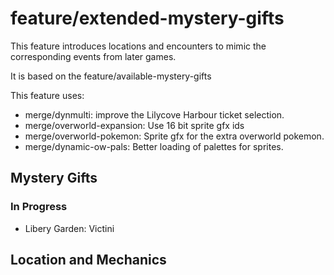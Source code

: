 # feature/extended-mystery-gifts

This feature introduces locations and encounters to mimic the corresponding events from later games.

It is based on the feature/available-mystery-gifts

This feature uses:
- merge/dynmulti: improve the Lilycove Harbour ticket selection.
- merge/overworld-expansion: Use 16 bit sprite gfx ids
- merge/overworld-pokemon: Sprite gfx for the extra overworld pokemon.
- merge/dynamic-ow-pals: Better loading of palettes for sprites.

## Mystery Gifts

### In Progress
- Libery Garden: Victini

## Location and Mechanics
